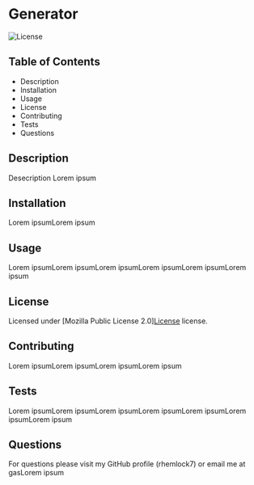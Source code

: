 # Generator
  ![License](https://img.shields.io/badge/license-MPL--2.0-brightgreen.svg)

  ## Table of Contents
  - Description
  - Installation
  - Usage
  - License
  - Contributing
  - Tests
  - Questions


  ## Description
  
  Desecription Lorem ipsum


  ## Installation

  Lorem ipsumLorem ipsum


  ## Usage

  Lorem ipsumLorem ipsumLorem ipsumLorem ipsumLorem ipsumLorem ipsum

  ## License

Licensed under [Mozilla Public License 2.0][License](https://opensource.org/licenses/MPL-2.0) license.


  ## Contributing

  Lorem ipsumLorem ipsumLorem ipsumLorem ipsum


  ## Tests

  Lorem ipsumLorem ipsumLorem ipsumLorem ipsumLorem ipsumLorem ipsumLorem ipsum

  
  ## Questions

  For questions please visit my GitHub profile (rhemlock7) or email me at gasLorem ipsum
